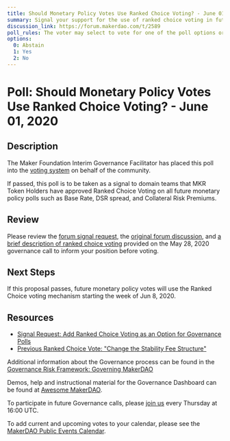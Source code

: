 ```yaml
---
title: Should Monetary Policy Votes Use Ranked Choice Voting? - June 01, 2020
summary: Signal your support for the use of ranked choice voting in future monetary policy votes.
discussion_link: https://forum.makerdao.com/t/2589
poll_rules: The voter may select to vote for one of the poll options or they may elect to abstain from the poll entirely
options:
  0: Abstain
  1: Yes
  2: No
---
```


# Poll: Should Monetary Policy Votes Use Ranked Choice Voting? - June 01, 2020

## Description

The Maker Foundation Interim Governance Facilitator has placed this poll into the [voting system](https://vote.makerdao.com/polling) on behalf of the community.

If passed, this poll is to be taken as a signal to domain teams that MKR Token Holders have approved Ranked Choice Voting on all future monetary policy polls such as Base Rate, DSR spread, and Collateral Risk Premiums.

## Review

Please review the [forum signal request](https://forum.makerdao.com/t/2589), the [original forum discussion](https://forum.makerdao.com/t/912), and [a brief description of ranked choice voting](http://www.youtube.com/watch?v=e9GDaRhGZC8&t=10m14s) provided on the May 28, 2020 governance call to inform your position before voting.

## Next Steps

If this proposal passes, future monetary policy votes will use the Ranked Choice voting mechanism starting the week of Jun 8, 2020.

## Resources

- [Signal Request: Add Ranked Choice Voting as an Option for Governance Polls](https://forum.makerdao.com/t/signal-request-add-ranked-choice-voting-as-an-option-for-governance-polls/1274?u=andy_mccall)
- [Previous Ranked Choice Vote: "Change the Stability Fee Structure"](https://vote.makerdao.com/polling-proposal/qmnun5btup2jmo5pnggsy2wviguzrpsqweb3aijn5muth3)

Additional information about the Governance process can be found in the [Governance Risk Framework: Governing MakerDAO](https://community-development.makerdao.com/governance/governance-risk-framework)

Demos, help and instructional material for the Governance Dashboard can be found at [Awesome MakerDAO](https://awesome.makerdao.com/#voting).

To participate in future Governance calls, please [join us](https://community-development.makerdao.com/governance/governance-and-risk-meetings) every Thursday at 16:00 UTC.

To add current and upcoming votes to your calendar, please see the [MakerDAO Public Events Calendar](https://calendar.google.com/calendar/embed?src=makerdao.com_3efhm2ghipksegl009ktniomdk%40group.calendar.google.com&ctz=America%2FLos_Angeles).
